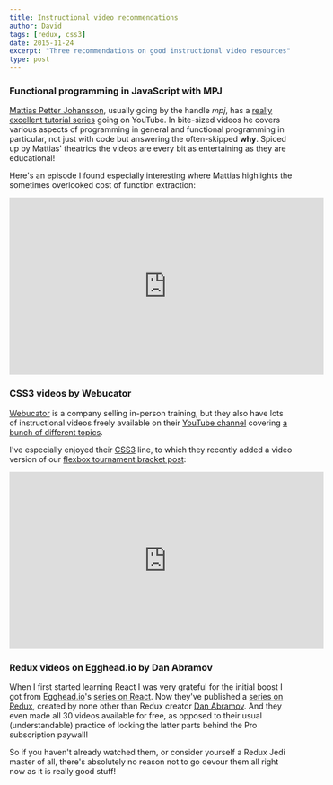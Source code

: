 ```yaml
---
title: Instructional video recommendations
author: David
tags: [redux, css3]
date: 2015-11-24
excerpt: "Three recommendations on good instructional video resources"
type: post
---
```


### Functional programming in JavaScript with MPJ

[Mattias Petter Johansson](https://about.me/mpj), usually going by the handle *mpj*, has a [really excellent tutorial series](https://www.youtube.com/channel/UCO1cgjhGzsSYb1rsB4bFe4Q/videos) going on YouTube. In bite-sized videos he covers various aspects of programming in general and functional programming in particular, not just with code but answering the often-skipped **why**. Spiced up by Mattias' theatrics the videos are every bit as entertaining as they are educational!

Here's an episode I found especially interesting where Mattias highlights the sometimes overlooked cost of function extraction:

<iframe width="560" height="315" src="https://www.youtube.com/embed/Bks59AaHe1c" frameborder="0" allowfullscreen></iframe>

### CSS3 videos by Webucator

[Webucator](https://www.webucator.com) is a company selling in-person training, but they also have lots of instructional videos freely available on their [YouTube channel](https://www.youtube.com/user/WebucatorInc/videos) covering [a bunch of different topics](https://www.youtube.com/user/WebucatorInc/playlists).

I've especially enjoyed their [CSS3](https://www.youtube.com/playlist?list=PLhP5GzqIk6qsHhcJ-a716YHSk_I9DIC59) line, to which they recently added a video version of our [flexbox tournament bracket post](http://blog.krawaller.se/posts/exploring-a-css3-tournament-bracket/):

<iframe width="560" height="315" src="https://www.youtube.com/embed/7J_IkCJKjAs" frameborder="0" allowfullscreen></iframe>

### Redux videos on Egghead.io by Dan Abramov

When I first started learning React I was very grateful for the initial boost I got from [Egghead.io](https://egghead.io/)'s [series on React](https://egghead.io/series/react-flux-architecture). Now they've published a [series on Redux](https://egghead.io/series/getting-started-with-redux), created by none other than Redux creator [Dan Abramov](https://twitter.com/dan_abramov). And they even made all 30 videos available for free, as opposed to their usual (understandable) practice of locking the latter parts behind the Pro subscription paywall!

So if you haven't already watched them, or consider yourself a Redux Jedi master of all, there's absolutely no reason not to go devour them all right now as it is really good stuff!